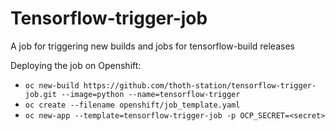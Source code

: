 # Tensorflow-trigger-job
A job for triggering new builds and jobs for tensorflow-build releases

Deploying the job on Openshift:

- `oc new-build https://github.com/thoth-station/tensorflow-trigger-job.git --image=python --name=tensorflow-trigger`
- `oc create --filename openshift/job_template.yaml`
- `oc new-app --template=tensorflow-trigger-job -p OCP_SECRET=<secret>`
